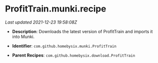 # ProfitTrain.munki.recipe

_Last updated 2021-12-23 19:58:08Z_

- **Description**: Downloads the latest version of ProfitTrain and imports it into Munki.

- **Identifier**: `com.github.homebysix.munki.ProfitTrain`

- **Parent Recipes**: `com.github.homebysix.download.ProfitTrain`